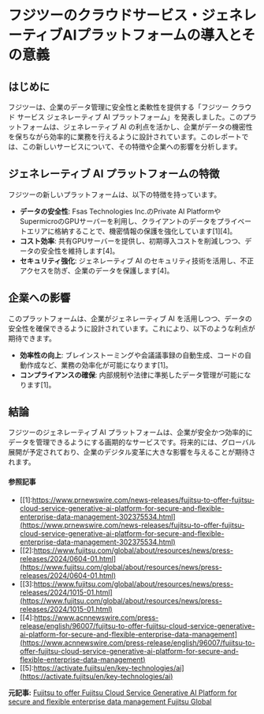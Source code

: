 # フジツーのクラウドサービス・ジェネレーティブAIプラットフォームの導入とその意義

## はじめに

フジツーは、企業のデータ管理に安全性と柔軟性を提供する「フジツー クラウド サービス ジェネレーティブ AI プラットフォーム」を発表しました。このプラットフォームは、ジェネレーティブ AI の利点を活かし、企業がデータの機密性を保ちながら効率的に業務を行えるように設計されています。このレポートでは、この新しいサービスについて、その特徴や企業への影響を分析します。

## ジェネレーティブ AI プラットフォームの特徴

フジツーの新しいプラットフォームは、以下の特徴を持っています。

- **データの安全性**: Fsas Technologies Inc.のPrivate AI PlatformやSupermicroのGPUサーバーを利用し、クライアントのデータをプライベートエリアに格納することで、機密情報の保護を強化しています[1][4]。
- **コスト効率**: 共有GPUサーバーを提供し、初期導入コストを削減しつつ、データの安全性を維持します[4]。
- **セキュリティ強化**: ジェネレーティブ AI のセキュリティ技術を活用し、不正アクセスを防ぎ、企業のデータを保護します[4]。

## 企業への影響

このプラットフォームは、企業がジェネレーティブ AI を活用しつつ、データの安全性を確保できるように設計されています。これにより、以下のような利点が期待できます。

- **効率性の向上**: ブレインストーミングや会議議事録の自動生成、コードの自動作成など、業務の効率化が可能になります[1]。
- **コンプライアンスの確保**: 内部規制や法律に準拠したデータ管理が可能になります[1]。

## 結論

フジツーのジェネレーティブ AI プラットフォームは、企業が安全かつ効率的にデータを管理できるようにする画期的なサービスです。将来的には、グローバル展開が予定されており、企業のデジタル変革に大きな影響を与えることが期待されます。
#### 参照記事
- [[1]:https://www.prnewswire.com/news-releases/fujitsu-to-offer-fujitsu-cloud-service-generative-ai-platform-for-secure-and-flexible-enterprise-data-management-302375534.html](https://www.prnewswire.com/news-releases/fujitsu-to-offer-fujitsu-cloud-service-generative-ai-platform-for-secure-and-flexible-enterprise-data-management-302375534.html)
- [[2]:https://www.fujitsu.com/global/about/resources/news/press-releases/2024/0604-01.html](https://www.fujitsu.com/global/about/resources/news/press-releases/2024/0604-01.html)
- [[3]:https://www.fujitsu.com/global/about/resources/news/press-releases/2024/1015-01.html](https://www.fujitsu.com/global/about/resources/news/press-releases/2024/1015-01.html)
- [[4]:https://www.acnnewswire.com/press-release/english/96007/fujitsu-to-offer-fujitsu-cloud-service-generative-ai-platform-for-secure-and-flexible-enterprise-data-management](https://www.acnnewswire.com/press-release/english/96007/fujitsu-to-offer-fujitsu-cloud-service-generative-ai-platform-for-secure-and-flexible-enterprise-data-management)
- [[5]:https://activate.fujitsu/en/key-technologies/ai](https://activate.fujitsu/en/key-technologies/ai)


**元記事:** [Fujitsu to offer Fujitsu Cloud Service Generative AI Platform for secure and flexible enterprise data management Fujitsu Global](https://www.fujitsu.com/global/about/resources/news/press-releases/2025/0213-01.html)